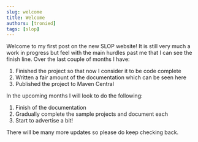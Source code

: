 ```yaml
---
slug: welcome
title: Welcome
authors: [tronied]
tags: [slop]
---
```


Welcome to my first post on the new SLOP website! It is still very much a work in progress but feel
with the main hurdles past me that I can see the finish line. Over the last couple of months I have:
1. Finished the project so that now I consider it to be code complete
2. Written a fair amount of the documentation which can be seen here
3. Published the project to Maven Central

In the upcoming months I will look to do the following:

1. Finish of the documentation
2. Gradually complete the sample projects and document each
3. Start to advertise a bit!

There will be many more updates so please do keep checking back.
